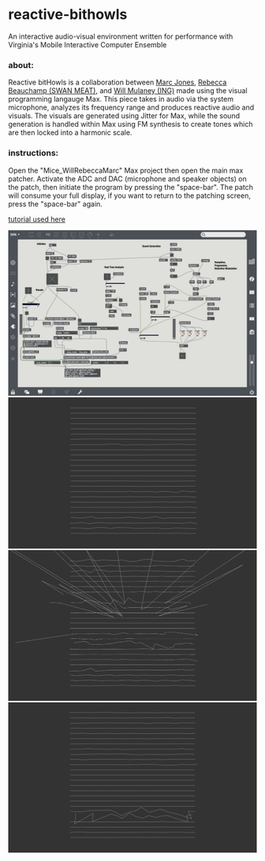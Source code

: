 # reactive-bithowls
An interactive audio-visual environment written for performance with Virginia's Mobile Interactive Computer Ensemble

### about:
Reactive bitHowls is a collaboration between [Marc Jones](https://soundcloud.com/marcjones-67394036), [Rebecca Beauchamp (SWAN MEAT)](https://soundcloud.com/rebabeauchamp), and [Will Mulaney (ING)](https://www.facebook.com/ingthebandfromvirginia/?pnref=story.unseen-section) made using the visual programming langauge Max. This piece takes in audio via the system microphone, analyzes its frequency range and produces reactive audio and visuals. The visuals are generated using Jitter for Max, while the sound generation is handled within Max using FM synthesis to create tones which are then locked into a harmonic scale.

### instructions:
Open the "Mice_WillRebeccaMarc" Max project then open the main max patcher. Activate the ADC and DAC (microphone and speaker objects) on the patch, then initiate the program by pressing the "space-bar". The patch will consume your full display, if you want to return to the patching screen, press the "space-bar" again. 

[tutorial used here](http://audiovisualacademy.com/avin/en/software/maxmspjitter-masato-tsutsui-audio-part-1/)

![alt tag](https://github.com/marcjones-io/reactive-bithowls/blob/master/screenshots/maxpat%20screenshot.jpeg)
![alt tag](https://github.com/marcjones-io/reactive-bithowls/blob/master/screenshots/bithowl%20screenshot1.png)
![alt tag](https://github.com/marcjones-io/reactive-bithowls/blob/master/screenshots/bithowl%20screenshot2.png)
![alt tag](https://github.com/marcjones-io/reactive-bithowls/blob/master/screenshots/bithowl%20screenshot4.png)
